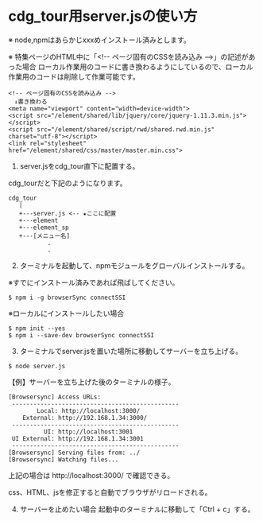 # cdg_tour用server.jsの使い方
※ node,npmはあらかじxxxめインストール済みとします。

※ 特集ページのHTML中に「\<!-- ページ固有のCSSを読み込み --\>」の記述があった場合
ローカル作業用のコードに書き換わるようにしているので、ローカル作業用のコードは削除して作業可能です。

```
<!-- ページ固有のCSSを読み込み -->
　↓書き換わる
<meta name="viewport" content="width=device-width">
<script src="/element/shared/lib/jquery/core/jquery-1.11.3.min.js"></script>
<script src="/element/shared/script/rwd/shared.rwd.min.js" charset="utf-8"></script>
<link rel="stylesheet" href="/element/shared/css/master/master.min.css">
```

1) server.jsをcdg_tour直下に配置する。

cdg_tourだと下記のようになります。
```
cdg_tour
   |
   +---server.js <-- ★ここに配置
   +---element
   +---element_sp
   +---[メニュー名]
           .
           .
```

2) ターミナルを起動して、npmモジュールをグローバルインストールする。

※すでにインストール済みであれば飛ばしてください。
```
$ npm i -g browserSync connectSSI
```
※ローカルにインストールしたい場合
```
$ npm init --yes
$ npm i --save-dev browserSync connectSSI
```

3) ターミナルでserver.jsを置いた場所に移動してサーバーを立ち上げる。
```
$ node server.js
```
【例】サーバーを立ち上げた後のターミナルの様子。
```
[Browsersync] Access URLs:
 -----------------------------------------------
        Local: http://localhost:3000/
    External: http://192.168.1.34:3000/
 -----------------------------------------------
          UI: http://localhost:3001
 UI External: http://192.168.1.34:3001
 -----------------------------------------------
[Browsersync] Serving files from: ../
[Browsersync] Watching files...
```
上記の場合は http://localhost:3000/ で確認できる。

css、HTML、jsを修正すると自動でブラウザがリロードされる。

4) サーバーを止めたい場合
起動中のターミナルに移動して「Ctrl + c」する。

